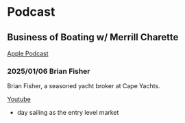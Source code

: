 # Podcast

## Business of Boating w/ Merrill Charette

[Apple Podcast](https://podcasts.apple.com/tw/podcast/business-of-boating-w-merrill-charette/id1619649771)

### 2025/01/06 Brian Fisher

Brian Fisher, a seasoned yacht broker at Cape Yachts.

[Youtube](https://www.youtube.com/@brianfisher7152)

* day sailing as the entry level market

